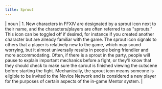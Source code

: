 ```yaml
---
title: Sprout
---
```

| noun | 1.  	New characters in FFXIV are designated by a sprout icon next to their name, and the characters/players are often referred to as "sprouts." This icon can be toggled off if desired, for instance if you created another character but are already familiar with the game. The sprout icon signals to others that a player is relatively new to the game, which may sound worrying, but it almost universally results in people being friendlier and more accommodating. Often, if there is a sprout in the party, people will pause to explain important mechanics before a fight, or they'll know that they should check to make sure the sprout is finished viewing the cutscene before starting the fight. Mechanically, the sprout icon means someone is eligible to be invited to the Novice Network and is considered a new player for the purposes of certain aspects of the in-game Mentor system.	|